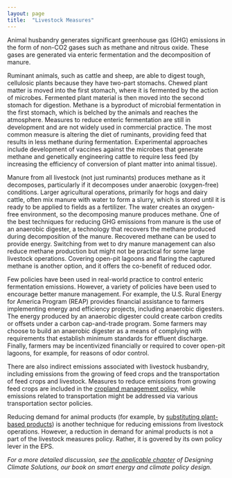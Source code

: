 ```yaml
---
layout: page
title:  "Livestock Measures"
---
```

Animal husbandry generates significant greenhouse gas (GHG) emissions in the form of non-CO2 gases such as methane and nitrous oxide.  These gases are generated via enteric fermentation and the decomposition of manure.

Ruminant animals, such as cattle and sheep, are able to digest tough, cellulosic plants because they have two-part stomachs.  Chewed plant matter is moved into the first stomach, where it is fermented by the action of microbes.  Fermented plant material is then moved into the second stomach for digestion.  Methane is a byproduct of microbial fermentation in the first stomach, which is belched by the animals and reaches the atmosphere.  Measures to reduce enteric fermentation are still in development and are not widely used in commercial practice.  The most common measure is altering the diet of ruminants, providing feed that results in less methane during fermentation.  Experimental approaches include development of vaccines against the microbes that generate methane and genetically engineering cattle to require less feed (by increasing the efficiency of conversion of plant matter into animal tissue).

Manure from all livestock (not just ruminants) produces methane as it decomposes, particularly if it decomposes under anaerobic (oxygen-free) conditions.  Larger agricultural operations, primarily for hogs and dairy cattle, often mix manure with water to form a slurry, which is stored until it is ready to be applied to fields as a fertilizer.  The water creates an oxygen-free environment, so the decomposing manure produces methane.  One of the best techniques for reducing GHG emissions from manure is the use of an anaerobic digester, a technology that recovers the methane produced during decomposition of the manure.  Recovered methane can be used to provide energy.  Switching from wet to dry manure management can also reduce methane production but might not be practical for some large livestock operations.  Covering open-pit lagoons and flaring the captured methane is another option, and it offers the co-benefit of reduced odor.

Few policies have been used in real-world practice to control enteric fermentation emissions.  However, a variety of policies have been used to encourage better manure management.  For example, the U.S. Rural Energy for America Program (REAP) provides financial assistance to farmers implementing energy and efficiency projects, including anaerobic digesters.  The energy produced by an anaerobic digester could create carbon credits or offsets under a carbon cap-and-trade program.  Some farmers may choose to build an anaerobic digester as a means of complying with requirements that establish minimum standards for effluent discharge.  Finally, farmers may be incentivized financially or required to cover open-pit lagoons, for example, for reasons of odor control.

There are also indirect emissions associated with livestock husbandry, including emissions from the growing of feed crops and the transportation of feed crops and livestock.  Measures to reduce emissions from growing feed crops are included in the [cropland management policy](cropland-management.htm), while emissions related to transportation might be addressed via various transportation sector policies.

Reducing demand for animal products (for example, by [substituting plant-based products](shift-to-non-animal-products.html)) is another technique for reducing emissions from livestock operations.  However, a reduction in demand for animal products is not a part of the livestock measures policy.  Rather, it is govered by its own policy lever in the EPS.

*For a more detailed discussion, see [the applicable chapter](https://www.energypolicy.solutions/policies/industrial-process-emissions-policies/) of Designing Climate Solutions, our book on smart energy and climate policy design.*
